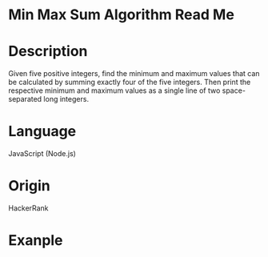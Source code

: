 # Min Max Sum Algorithm Read Me

# Description

Given five positive integers, find the minimum and maximum values that can be calculated by summing exactly four of the five integers. Then print the respective minimum and maximum values as a single line of two space-separated long integers.

# Language

JavaScript (Node.js)

# Origin

HackerRank

# Exanple